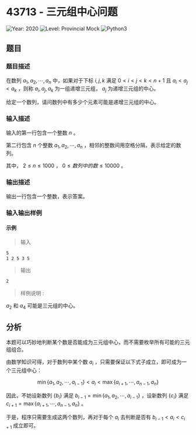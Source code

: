 # 43713 - 三元组中心问题

![Year: 2020](https://img.shields.io/badge/Year-2020-white)
![Level: Provincial Mock](https://img.shields.io/badge/Level-Provincial%20Mock-blue)
![Python3](https://img.shields.io/badge/Python3-AC-green)

## 题目

### 题目描述

在数列 $a_1, a_2, \cdots, a_n$ 中，如果对于下标 $i, j, k$ 满足
$0 < i < j < k < n+1$ 且 $a_i < a_j < a_k$ ，则称 $a_i, a_j, a_k$ 为一组递增三元组， $a_j$ 为递增三元组的中心。

给定一个数列，请问数列中有多少个元素可能是递增三元组的中心。

### 输入描述

输入的第一行包含一个整数 $n$ 。

第二行包含 $n$ 个整数 $a_1, a_2, \cdots, a_n$ ，相邻的整数间用空格分隔，表示给定的数列。

其中， $2 \leq n \leq 1000$ ， $0 \leq 数列中的数 \leq 10000$ 。

### 输出描述

输出一行包含一个整数，表示答案。

### 输入输出样例

#### 示例

> 输入

```txt
5
1 2 5 3 5
```

> 输出

```txt
2
```

> 样例说明 :

$a_2$ 和 $a_4$ 可能是三元组的中心。

## 分析

本题可以巧妙地判断某个数是否能成为三元组中心，而不需要枚举所有可能的三元组组合。

由数学知识可得，对于数列中某个数 $a_i$ ，只需要保证以下式子成立，即可成为一个三元组中心：

```math
\min{\{a_1, a_2, \cdots, a_{i-1}\}} < a_i < \max{\{a_{i+1}, \cdots, a_{n-1}, a_n\}}
```

因此，不妨设新数列 $\{b_i\}$ 满足 $b_{i-1} = \min{\{a_1, a_2, \cdots, a_{i-1}\}}$ ，设新数列 $\{c_i\}$ 满足 $c_{i+1} = \max{\{a_{i+1}, \cdots, a_{n-1}, a_n\}}$ 。

于是，程序只需要生成这两个数列，再对于每个 $a_i$ 去判断是否有 $b_{i-1} < a_i < c_{i+1}$ 成立即可。

